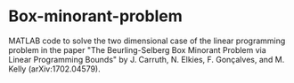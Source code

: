# Box-minorant-problem

MATLAB code to solve the two dimensional case of the linear programming problem in the paper "The Beurling-Selberg Box Minorant Problem via Linear Programming Bounds" by J. Carruth, N. Elkies, F. Gonçalves, and M. Kelly (arXiv:1702.04579).
